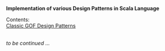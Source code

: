 **Implementation of various Design Patterns in Scala Language**

Contents:<br>
[Classic GOF Design Patterns](/src/scala/GOF.design.patterns)

<br>_to be continued ..._ 
